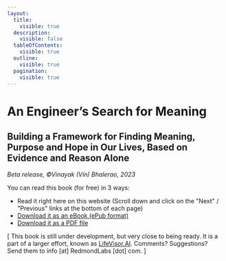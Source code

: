 ```yaml
---
layout:
  title:
    visible: true
  description:
    visible: false
  tableOfContents:
    visible: true
  outline:
    visible: true
  pagination:
    visible: true
---
```


# An Engineer’s Search for Meaning

## Building a Framework for Finding Meaning, Purpose and Hope in Our Lives, Based on Evidence and Reason Alone <a href="#pnklhsh25rlz" id="pnklhsh25rlz"></a>

_Beta release, ©Vinayak (Vin) Bhalerao, 2023_



You can read this book (for free) in 3 ways:

* Read it right here on this website (Scroll down and click on the "Next" / "Previous" links at the bottom of each page)
* [Download it as an eBook (ePub format)](https://drive.google.com/file/d/1FKnrPamc6fiWM5qzpF8t5AeuyaamjwTo/view?usp=sharing)
* [Download it as a PDF file](https://drive.google.com/file/d/1cGt0q5-Hy9DVXWTKCutd-lmNVkLfvMEE/view?usp=sharing)

\[ This book is still under development, but very close to being ready. It is a part of a larger effort, known as [LifeVisor.AI](https://lifevisor.ai). Comments? Suggestions? Send them to info \[at] RedmondLabs \[dot] com. ]

